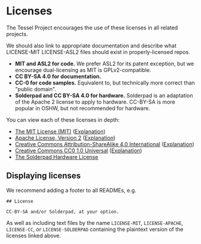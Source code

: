 # Licenses

The Tessel Project encourages the use of these licenses in all related projects.

We should also link to appropriate documentation and describe what LICENSE-MIT LICENSE-ASL2 files should exist in properly-licensed repos.

* **MIT and ASL2 for code.** We prefer ASL2 for its patent exception, but we encourage dual-licensing as MIT is GPLv2-compatible.
* **CC BY-SA 4.0 for documentation.**
* **CC-0 for code samples.** Equivalent to, but technically more correct than "public domain".
* **Solderpad and CC BY-SA 4.0 for hardware.** Solderpad is an adaptation of the Apache 2 license to apply to hardware. CC-BY-SA is more popular in OSHW, but not recommended for hardware.

You can view each of these licenses in depth:

* [The MIT License (MIT)](http://opensource.org/licenses/MIT) ([Explanation](https://tldrlegal.com/license/mit-license))
* [Apache License, Version 2](http://opensource.org/licenses/Apache-2.0) ([Explanation](https://tldrlegal.com/license/apache-license-2.0-(apache-2.0)))
* [Creative Commons Attribution-ShareAlike 4.0 International](http://creativecommons.org/licenses/by-sa/4.0/legalcode.txt) ([Explanation](https://tldrlegal.com/license/creative-commons-attribution-sharealike-4.0-international-(cc-by-sa-4.0)))
* [Creative Commons CC0 1.0 Universal](http://creativecommons.org/publicdomain/zero/1.0/legalcode.txt) ([Explanation](https://tldrlegal.com/license/creative-commons-cc0-1.0-universal))
* [The Solderpad Hardware License](view-source:http://solderpad.org/licenses/SHL-0.51/#APPENDIX.3A_How_to_apply_this_license_to_your_work)

## Displaying licenses

We recommend adding a footer to all READMEs, e.g.

```
## License

CC-BY-SA and/or Solderpad, at your option.
```

As well as including text files by the name `LICENSE-MIT`, `LICENSE-APACHE`, `LICENSE-CC`, or `LICENSE-SOLDERPAD` containing the plaintext version of the licenses linked above.
